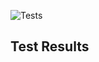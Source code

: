 
![Tests](https://github.com/xRevx/UnitTestingExercise/actions/workflows/main.yml/badge.svg) 


## Test Results
